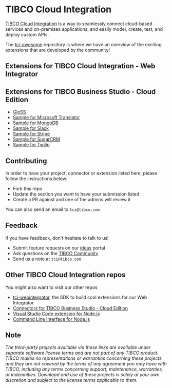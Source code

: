 # TIBCO Cloud Integration

[TIBCO Cloud Integration](https://www.tibco.com/products/tibco-cloud-integration) is a way to seamlessly connect cloud-based services and on-premises applications, and easily model, create, test, and deploy custom APIs.

The [tci-awesome](https://github.com/TIBCOSoftware/tci-awesome) repository is where we have an overview of the exciting extensions that are developed by the community! 

## Extensions for TIBCO Cloud Integration - Web Integrator


## Extensions for TIBCO Business Studio - Cloud Edition
* [GloSS](https://github.com/TIBCOSoftware/tci-studio-samples/tree/master/TIBCO%20Business%20Studio-Cloud%20Edition/GloSS)
* [Sample for Microsoft Translator](https://github.com/TIBCOSoftware/tci-studio-samples/tree/master/TIBCO%20Business%20Studio-Cloud%20Edition/Sample%20for%20Microsoft%20Translator)
* [Sample for MongoDB](https://github.com/TIBCOSoftware/tci-studio-samples/tree/master/TIBCO%20Business%20Studio-Cloud%20Edition/Sample%20for%20MongoDB)
* [Sample for Slack](https://github.com/TIBCOSoftware/tci-studio-samples/tree/master/TIBCO%20Business%20Studio-Cloud%20Edition/Sample%20for%20Slack)
* [Sample for Stripe](https://github.com/TIBCOSoftware/tci-studio-samples/tree/master/TIBCO%20Business%20Studio-Cloud%20Edition/Sample%20for%20Stripe)
* [Sample for SugarCRM](https://github.com/TIBCOSoftware/tci-studio-samples/tree/master/TIBCO%20Business%20Studio-Cloud%20Edition/Sample%20for%20SugarCRM)
* [Sample for Twilio](https://github.com/TIBCOSoftware/tci-studio-samples/tree/master/TIBCO%20Business%20Studio-Cloud%20Edition/Sample%20for%20Twilio)


## Contributing

In order to have your project, connector or extension listed here, please follow the instructions below.
* Fork this repo
* Update the section you want to have your submission listed
* Create a PR against and one of the admins will review it

You can also send an email to `tci@tibco.com`

## Feedback
If you have feedback, don't hesitate to talk to us!

* Submit feature requests on our [ideas](https://ideas.tibco.com/?project=TCI) portal
* Ask questions on the [TIBCO Community](https://community.tibco.com/answers/product/344006)
* Send us a note at `tci@tibco.com`

## Other TIBCO Cloud Integration repos
You might also want to visit our other repos
* [tci-webintegrator](https://github.com/TIBCOSoftware/tci-webintegrator), the SDK to build cool extensions for our Web Integrator
* [Connectors for TIBCO Business Studio - Cloud Edition](https://github.com/TIBCOSoftware/tci-studio-samples)
* [Visual Studio Code extension for Node.js](https://github.com/TIBCOSoftware/vscode-extension-tci)
* [Command Line Interface for Node.js](https://github.com/TIBCOSoftware/tibcli-node)

## Note

_The third-party projects available via these links are available under separate software license terms and are not part of any TIBCO product. TIBCO makes no representations or warranties concerning these projects and they are not covered by the terms of any agreement you may have with TIBCO, including any terms concerning support, maintenance, warranties, or indemnities.  Download and use of these projects is solely at your own discretion and subject to the license terms applicable to them._
